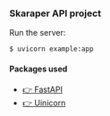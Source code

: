 ### Skaraper API project

Run the server:
```commandline
$ uvicorn example:app
```

#### Packages used
- [👉 FastAPI](https://fastapi.tiangolo.com/#create-it)
- [👉 Uinicorn](https://www.uvicorn.org/)